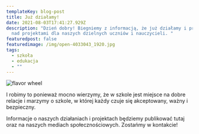 ```yaml
---
templateKey: blog-post
title: Już działamy!
date: 2021-08-03T17:41:27.929Z
description: "Dzień dobry! Biegniemy z informacją, że już działamy i pracujemy
  nad projektami dla naszych dzielnych uczniów i nauczycieli. "
featuredpost: false
featuredimage: /img/open-4033043_1920.jpg
tags:
  - szkoła
  - edukacja
  - ""
---
```

![flavor wheel](/img/open-4033043_1920.jpg)

I robimy to ponieważ mocno wierzymy, że w szkole jest miejsce na dobre relacje i marzymy o szkole, w której każdy czuje się akceptowany, ważny i bezpieczny. 

Informacje o naszych działaniach i projektach będziemy publikować tutaj oraz na naszych mediach społecznościowych. Zostańmy w kontakcie!